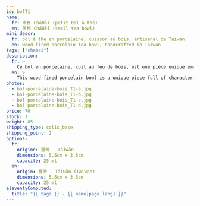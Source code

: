 ```yaml
---
id: bolT1
name:
  fr: 茶杯 CháBēi (petit bol à thé)
  en: 茶杯 CháBēi (small tea bowl)
mini_descr:
  fr: bol à thé en porcelaine, cuisson au bois, artisanal de Taïwan
  en: wood-fired porcelain tea bowl, handcrafted in Taiwan
tags: ["chabei"]
description:
  fr: >
    Ce bol en porcelaine, cuit au feu de bois, est une pièce unique empreinte de caractère. Ses teintes naturelles et son émail craquelé apportent une esthétique organique et apaisante.<!--more--> Parfait pour savourer vos thés préférés dans un esprit chaleureux et authentique.
  en: >
    This wood-fired porcelain bowl is a unique piece full of character. Its natural tones and crackled glaze bring an organic and soothing aesthetic.<!--more--> Perfect for enjoying your favorite teas with a warm and authentic touch.
photos:
  - bol-porcelaine-bois_T1-a.jpg
  - bol-porcelaine-bois_T1-b.jpg
  - bol-porcelaine-bois_T1-c.jpg
  - bol-porcelaine-bois_T1-d.jpg
price: 70
stock: 1
weight: 85
shipping_type: colis_base
shipping_point: 2
options:
  fr:
    origine: 臺灣 - Táiwān
    dimensions: 5,5cm x 3,5cm
    capacité: 25 ml
  en:
    origin: 臺灣 - Táiwān (Taiwan)
    dimensions: 5,5cm x 3,5cm
    capacity: 25 ml
eleventyComputed:
  title: "{{ tags }} - {{ name[page.lang] }}"
---
```

